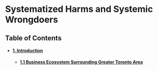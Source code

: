 # Systematized Harms and Systemic Wrongdoers 

## Table of Contents
<div id="user-content-toc">
<ul>
<li><h4><a href="./01-00.md#1-introduction">1. Introduction</a></h4></li>

 <ul>
 <li><h4><a href="./01-01.md#">1.1 Business Ecosystem Surrounding Greater Toronto Area</a></h4></li>
 </ul>
</ul>
</div>
